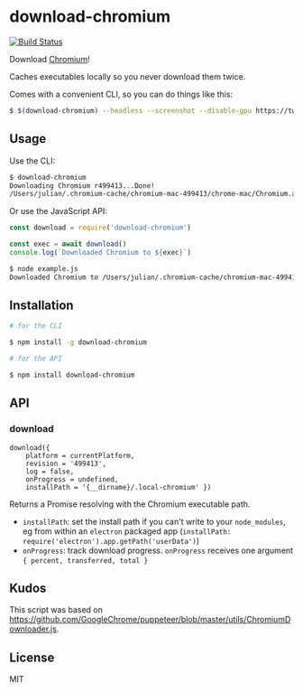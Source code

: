 # download-chromium

[![Build Status](https://travis-ci.org/juliangruber/download-chromium.svg?branch=master)](https://travis-ci.org/juliangruber/download-chromium)

Download [Chromium](https://www.chromium.org/)!

Caches executables locally so you never download them twice.

Comes with a convenient CLI, so you can do things like this:

```bash
$ $(download-chromium) --headless --screenshot --disable-gpu https://twitter.com/
```

## Usage

Use the CLI:

```bash
$ download-chromium
Downloading Chromium r499413...Done!
/Users/julian/.chromium-cache/chromium-mac-499413/chrome-mac/Chromium.app/Contents/MacOS/Chromium
```

Or use the JavaScript API:

```js
const download = require('download-chromium')

const exec = await download()
console.log(`Downloaded Chromium to ${exec}`)
```

```bash
$ node example.js
Downloaded Chromium to /Users/julian/.chromium-cache/chromium-mac-499413/chrome-mac/Chromium.app/Contents/MacOS/Chromium
```

## Installation

```bash
# for the CLI

$ npm install -g download-chromium

# for the API

$ npm install download-chromium
```

## API

### download
```
download({ 
	platform = currentPlatform, 
	revision = '499413', 
	log = false, 
	onProgress = undefined, 
	installPath = '{__dirname}/.local-chromium' })
```
Returns a Promise resolving with the Chromium executable path.

* `installPath`: set the install path if you can't write to your `node_modules`, eg from within an `electron` packaged app (`installPath: require('electron').app.getPath('userData')`)
* `onProgress`: track download progress. `onProgress` receives one argument `{ percent, transferred, total }` 

## Kudos

This script was based on https://github.com/GoogleChrome/puppeteer/blob/master/utils/ChromiumDownloader.js.

## License

MIT
